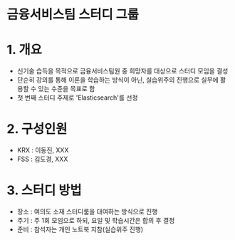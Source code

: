 금융서비스팀 스터디 그룹
======================
# 1. 개요
- 신기술 습득을 목적으로 금융서비스팀원 중 희망자를 대상으로 스터디 모임을 결성
- 단순히 강의를 통해 이론을 학습하는 방식이 아닌, 실습위주의 진행으로 실무에 활용할 수 있는 수준을 목표로 함
- 첫 번째 스터디 주제로 'Elasticsearch'를 선정 

# 2. 구성인원
- KRX : 이동진, XXX
- FSS : 김도경, XXX

# 3. 스터디 방법
- 장소 : 여의도 소재 스터디룸을 대여하는 방식으로 진행
- 주기 : 주 1회 모임으로 하되, 요일 및 학습시간은 합의 후 결정
- 준비 : 참석자는 개인 노트북 지참(실습위주 진행)
